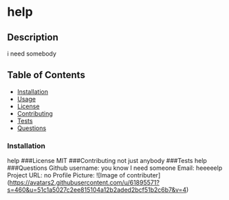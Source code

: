 
# help
## Description
i need somebody
## Table of Contents
* [Installation](#installation)
* [Usage](#usage)
* [License](#license)
* [Contributing](#contributing)
* [Tests](#tests)
* [Questions](#questions)
### Installation
help
###License
MIT
###Contributing
not just anybody
###Tests
help
###Questions
Github username: you know I need someone
Email: heeeeelp
Project URL: no
Profile Picture: 
![Image of contributer] (https://avatars2.githubusercontent.com/u/61895571?s=460&u=51c1a5027c2ee815104a12b2aded2bcf51b2c6b7&v=4)

    